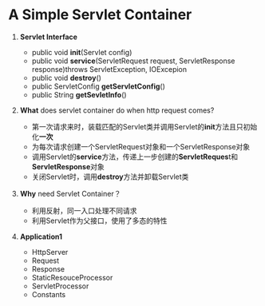 # A Simple Servlet Container #

1. **Servlet Interface**

	- public void **init**(Servlet config)
	- public void **service**(ServletRequest request, ServletResponse response)throws ServletException, IOExcepion
	- public void **destroy**()
	- public ServletConfig **getServletConfig**()
	- public String **getSevletInfo**()
2.  **What** does servlet container do when http request comes?

	- 第一次请求来时，装载匹配的Servlet类并调用Servlet的**init**方法且只初始化**一次**
	- 为每次请求创建一个ServletRequest对象和一个ServletResponse对象
	- 调用Servlet的**service**方法，传递上一步创建的**ServletReques**t和**ServletResponse**对象
	- 关闭Servlet时，调用**destroy**方法并卸载Servlet类

3. **Why** need Servlet Container？
	- 利用反射，同一入口处理不同请求 
	- 利用Servlet作为父接口，使用了多态的特性

4. **Application1**
	- HttpServer
	- Request
	- Response
	- StaticResouceProcessor
	- ServletProcessor
	- Constants


 
